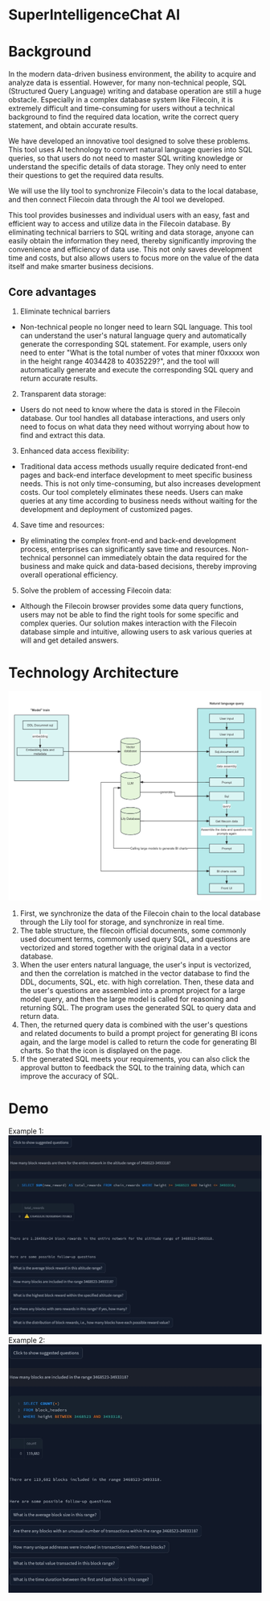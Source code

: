 # SuperIntelligenceChat AI
# Background
In the modern data-driven business environment, the ability to acquire and analyze data is essential. However, for many non-technical people, SQL (Structured Query Language) writing and database operation are still a huge obstacle. Especially in a complex database system like Filecoin, it is extremely difficult and time-consuming for users without a technical background to find the required data location, write the correct query statement, and obtain accurate results.

We have developed an innovative tool designed to solve these problems. This tool uses AI technology to convert natural language queries into SQL queries, so that users do not need to master SQL writing knowledge or understand the specific details of data storage. They only need to enter their questions to get the required data results.

We will use the lily tool to synchronize Filecoin's data to the local database, and then connect Filecoin data through the AI ​​tool we developed.

This tool provides businesses and individual users with an easy, fast and efficient way to access and utilize data in the Filecoin database. By eliminating technical barriers to SQL writing and data storage, anyone can easily obtain the information they need, thereby significantly improving the convenience and efficiency of data use. This not only saves development time and costs, but also allows users to focus more on the value of the data itself and make smarter business decisions.
## Core advantages
1. Eliminate technical barriers

- Non-technical people no longer need to learn SQL language. This tool can understand the user's natural language query and automatically generate the corresponding SQL statement. For example, users only need to enter "What is the total number of votes that miner f0xxxxx won in the height range 4034428 to 4035229?", and the tool will automatically generate and execute the corresponding SQL query and return accurate results.
2. Transparent data storage:
- Users do not need to know where the data is stored in the Filecoin database. Our tool handles all database interactions, and users only need to focus on what data they need without worrying about how to find and extract this data.
3. Enhanced data access flexibility:
- Traditional data access methods usually require dedicated front-end pages and back-end interface development to meet specific business needs. This is not only time-consuming, but also increases development costs. Our tool completely eliminates these needs. Users can make queries at any time according to business needs without waiting for the development and deployment of customized pages.
4. Save time and resources:
- By eliminating the complex front-end and back-end development process, enterprises can significantly save time and resources. Non-technical personnel can immediately obtain the data required for the business and make quick and data-based decisions, thereby improving overall operational efficiency.
5. Solve the problem of accessing Filecoin data:
- Although the Filecoin browser provides some data query functions, users may not be able to find the right tools for some specific and complex queries. Our solution makes interaction with the Filecoin database simple and intuitive, allowing users to ask various queries at will and get detailed answers.
# Technology Architecture
![Technology Architecture](/resources/liliai.jpg)
1. First, we synchronize the data of the Filecoin chain to the local database through the Lily tool for storage, and synchronize in real time.
2. The table structure, the filecoin official documents, some commonly used document terms, commonly used query SQL, and questions are vectorized and stored together with the original data in a vector database.
3. When the user enters natural language, the user's input is vectorized, and then the correlation is matched in the vector database to find the DDL, documents, SQL, etc. with high correlation. Then, these data and the user's questions are assembled into a prompt project for a large model query, and then the large model is called for reasoning and returning SQL. The program uses the generated SQL to query data and return data.
4. Then, the returned query data is combined with the user's questions and related documents to build a prompt project for generating BI icons again, and the large model is called to return the code for generating BI charts. So that the icon is displayed on the page.
5. If the generated SQL meets your requirements, you can also click the approval button to feedback the SQL to the training data, which can improve the accuracy of SQL.
# Demo
Example 1:
 ![demo1](/resources/demo1.jpeg)
Example 2:
 ![demo2](/resources/demo2.jpeg)

